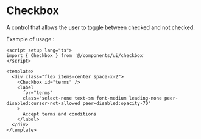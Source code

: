 # Checkbox

A control that allows the user to toggle between checked and not checked.

Example of usage :

<ClientOnly>
  <ExampleOfCheckbox />
</ClientOnly>

```vue
<script setup lang="ts">
import { Checkbox } from '@/components/ui/checkbox'
</script>

<template>
  <div class="flex items-center space-x-2">
    <Checkbox id="terms" />
    <label
      for="terms"
      class="select-none text-sm font-medium leading-none peer-disabled:cursor-not-allowed peer-disabled:opacity-70"
    >
      Accept terms and conditions
    </label>
  </div>
</template>
```
